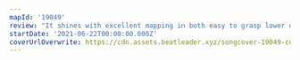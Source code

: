 ```yaml
---
mapId: '19049'
review: "It shines with excellent mapping in both easy to grasp lower difficulties, as well as great use of tech patterns in the higher ones that don't feel overly exaggerated. Overall nicely done!"
startDate: '2021-06-22T00:00:00.000Z'
coverUrlOverwrite: https://cdn.assets.beatleader.xyz/songcover-19049-cover.jpg
---
```

